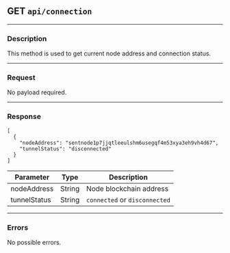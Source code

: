 ## GET `api/connection`

---

### Description

This method is used to get current node address and connection status.

---

### Request

No payload required.

---

### Response

```
[
  {
    "nodeAddress": "sentnode1p7jjqtleeulshm6usegqf4m53xya3eh9vh4d67",
    "tunnelStatus": "disconnected"
  }
]
```

| Parameter    | Type        | Description                                    |
|--------------|-------------|------------------------------------------------|
| nodeAddress  | String      | Node blockchain address                        |
| tunnelStatus | String      | `connected` or `disconnected`                  |

---

### Errors

No possible errors.
